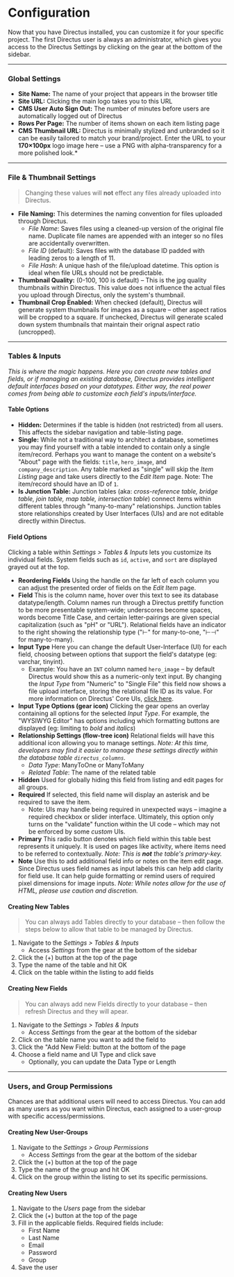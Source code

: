 # Configuration
Now that you have Directus installed, you can customize it for your specific project. The first Directus user is always an administrator, which gives you access to the Directus Settings by clicking on the gear at the bottom of the sidebar.

------

### Global Settings
* **Site Name:** The name of your project that appears in the browser title
* **Site URL:** Clicking the main logo takes you to this URL
* **CMS User Auto Sign Out:** The number of minutes before users are automatically logged out of Directus
* **Rows Per Page:** The number of items shown on each item listing page
* **CMS Thumbnail URL:** Directus is minimally stylized and unbranded so it can be easily tailored to match your brand/project. Enter the URL to your **170×100px** logo image here – use a PNG with alpha-transparency for a more polished look.*

------

### File & Thumbnail Settings
> Changing these values will **not** effect any files already uploaded into Directus.
* **File Naming:** This determines the naming convention for files uploaded through Directus.
    * *File Name*: Saves files using a cleaned-up version of the original file name. Duplicate file names are appended with an integer so no files are accidentally overwritten.
    * *File ID* (default): Saves files with the database ID padded with leading zeros to a length of 11.
    * *File Hash*: A unique hash of the file/upload datetime. This option is ideal when file URLs should not be predictable.
* **Thumbnail Quality:** (0-100, 100 is default) – This is the jpg quality thumbnails within Directus. This value does not influence the actual files you upload through Directus, only the system's thumbnail.
* **Thumbnail Crop Enabled:** When checked (default), Directus will generate system thumbnails for images as a square – other aspect ratios will be cropped to a square. If unchecked, Directus will generate scaled down system thumbnails that maintain their orignal aspect ratio (uncropped).

------

### Tables & Inputs
_This is where the magic happens. Here you can create new tables and fields, or if managing an existing database, Directus provides intelligent default interfaces based on your datatypes. Either way, the real power comes from being able to customize each field's inputs/interface._

#### Table Options
* **Hidden:** Determines if the table is hidden (not restricted) from all users. This affects the sidebar navigation and table-listing page.
* **Single:** While not a traditional way to architect a database, sometimes you may find yourself with a table intended to contain only a single item/record. Perhaps you want to manage the content on a website's "About" page with the fields: `title`, `hero_image`, and `company_description`. Any table marked as "single" will skip the _Item Listing_ page and take users directly to the _Edit Item_ page. Note: The item/record should have an ID of `1`.
* **Is Junction Table:** Junction tables (aka: *cross-reference table, bridge table, join table, map table, intersection table*) connect items within different tables through "many-to-many" relationships. Junction tables store relationships created by User Interfaces (UIs) and are not editable directly within Directus.

#### Field Options
Clicking a table within _Settings > Tables & Inputs_ lets you customize its individual fields. System fields such as `id`, `active`, and `sort` are displayed grayed out at the top.

* **Reordering Fields** Using the handle on the far left of each column you can adjust the presented order of fields on the _Edit Item_ page.
* **Field** This is the column name, hover over this text to see its database datatype/length. Column names run through a Directus prettify function to be more presentable system-wide; underscores become spaces, words become Title Case, and certain letter-pairings are given special capitalization (such as "pH" or "URL"). Relational fields have an indicator to the right showing the relationship type ("⊢" for many-to-one, "⊢⊣" for many-to-many).
* **Input Type** Here you can change the default User-Interface (UI) for each field, choosing between options that support the field's datatype (eg: varchar, tinyint).
    * Example: You have an `INT` column named `hero_image` – by default Directus would show this as a numeric-only text input. By changing the _Input Type_ from "Numeric" to "Single File" this field now shows a file upload interface, storing the relational file ID as its value. For more information on Directus' Core UIs, [click here](https://github.com/RNGR/directus6/wiki/4.-Extending-Directus#custom-inputs-uis).
* **Input Type Options (gear icon)** Clicking the gear opens an overlay containing all options for the selected _Input Type_. For example, the "WYSIWYG Editor" has options including which formatting buttons are displayed (eg: limiting to *bold* and *italics*)
* **Relationship Settings (flow-tree icon)** Relational fields will have this additional icon allowing you to manage settings. _Note: At this time, developers may find it easier to manage these settings directly within the database table `directus_columns`._
   * _Data Type_: ManyToOne or ManyToMany
   * _Related Table_: The name of the related table
* **Hidden** Used for globally hiding this field from listing and edit pages for all groups.
* **Required** If selected, this field name will display an asterisk and be required to save the item.
    * Note: UIs may handle being required in unexpected ways – imagine a required checkbox or slider interface. Ultimately, this option only turns on the "validate" function within the UI code – which may not be enforced by some _custom_ UIs.
* **Primary** This radio button denotes which field within this table best represents it uniquely. It is used on pages like activity, where items need to be referred to contextually. _Note: This is **not** the table's primary-key._
* **Note** Use this to add additional field info or notes on the item edit page. Since Directus uses field names as input labels this can help add clarity for field use. It can help guide formatting or remind users of required pixel dimensions for image inputs. _Note: While notes allow for the use of HTML, please use caution and discretion._

#### Creating New Tables
> You can always add Tables directly to your database – then follow the steps below to allow that table to be managed by Directus.

1. Navigate to the _Settings > Tables & Inputs_
    * Access _Settings_ from the gear at the bottom of the sidebar
2. Click the (+) button at the top of the page
3. Type the name of the table and hit OK
4. Click on the table within the listing to add fields

#### Creating New Fields
> You can always add new Fields directly to your database – then refresh Directus and they will apear.

1. Navigate to the _Settings > Tables & Inputs_
    * Access _Settings_ from the gear at the bottom of the sidebar
2. Click on the table name you want to add the field to
3. Click the "Add New Field: button at the bottom of the page
4. Choose a field name and UI Type and click save
    * Optionally, you can update the Data Type or Length

------

### Users, and Group Permissions
Chances are that additional users will need to access Directus. You can add as many users as you want within Directus, each assigned to a user-group with specific access/permissions.

#### Creating New User-Groups
1. Navigate to the _Settings > Group Permissions_
    * Access _Settings_ from the gear at the bottom of the sidebar
2. Click the (+) button at the top of the page
2. Type the name of the group and hit OK
3. Click on the group within the listing to set its specific permissions.

#### Creating New Users
1. Navigate to the _Users_ page from the sidebar
2. Click the (+) button at the top of the page
3. Fill in the applicable fields. Required fields include:
    * First Name
    * Last Name
    * Email
    * Password
    * Group
4. Save the user
